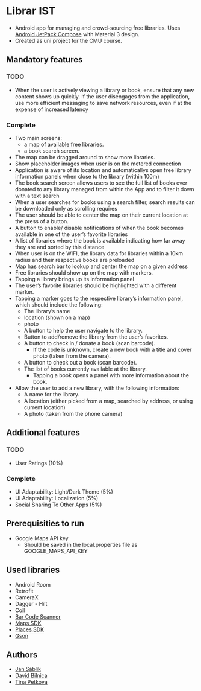 # Librar IST

* Android app for managing and crowd-sourcing free libraries. Uses [Android JetPack Compose](https://developer.android.com/jetpack) with Material 3 design.
* Created as uni project for the CMU course.

## Mandatory features
### TODO
* When the user is actively viewing a library or book, ensure that any new content shows up quickly. If the user disengages from the application, use more efficient messaging to save network resources, even if at the expense of increased latency

### Complete
* Two main screens: 
  * a map of available free libraries.
  * a book search screen.
* The map can be dragged around to show more libraries.
* Show placeholder images when user is on the metered connection
* Application is aware of its location and automaticallys open free library information panels when close to the library (within 100m)
* The book search screen allows users to see the full list of books ever donated to any library managed from within the App and to filter it down with a text search
* When a user searches for books using a search filter, search results can be downloaded only as scrolling requires
* The user should be able to center the map on their current location at the press of a button. 
* A button to enable/ disable notifications of when the book becomes available in one of the user’s favorite libraries
* A list of libraries where the book is available indicating how far away they are and sorted by this distance
* When user is on the WIFI, the library data for libraries within a 10km radius and their respective books are preloaded
* Map has search bar to lookup and center the map on a given address
*	Free libraries should show up on the map with markers. 
*	Tapping a library brings up its information panel
*	The user’s favorite libraries should be highlighted with a different marker. 
*	Tapping a marker goes to the respective library’s information panel, which should include the following: 
    *	The library’s name  
    *	location (shown on a map)
    *	photo
    *	A button to help the user navigate to the library. 
    *	Button to add/remove the library from the user’s favorites. 
    *	A button to check in / donate a book (scan barcode).
        *	If the code is unknown, create a new book with a title and cover photo (taken from the camera).
    *	A button to check out a book (scan barcode). 
    *	The list of books currently available at the library. 
        * Tapping a book opens a panel with more information about the book. 	
* Allow the user to add a new library, with the following information: 
    * A name for the library. 
    * A location (either picked from a map, searched by address, or using current location) 
    * A photo (taken from the phone camera) 

## Additional features
### TODO
* User Ratings (10%)
### Complete
* UI Adaptability: Light/Dark Theme (5%)
* UI Adaptability: Localization (5%)
* Social Sharing To Other Apps (5%)

## Prerequisities to run
* Google Maps API key
  * Should be saved in the local.properties file as GOOGLE_MAPS_API_KEY 

## Used libraries
* Android Room
* Retrofit
* CameraX
* Dagger - Hilt
* Coil
* [Bar Code Scanner](https://developers.google.com/ml-kit/vision/barcode-scanning/code-scanner)
* [Maps SDK](https://developers.google.com/maps/documentation/android-sdk/overview)
* [Places SDK](https://developers.google.com/maps/documentation/places/android-sdk/overview)
* [Gson](https://github.com/google/gson)


## Authors
* [Jan Sáblík](https://github.com/sablikj)
* [David Bilnica](https://github.com/dbilnica)
* [Tina Petkova](https://github.com/tina5kova)
